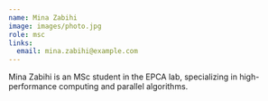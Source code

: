 ```yaml
---
name: Mina Zabihi
image: images/photo.jpg
role: msc
links:
  email: mina.zabihi@example.com
---
```


Mina Zabihi is an MSc student in the EPCA lab, specializing in high-performance computing and parallel algorithms. 